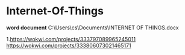 # Internet-Of-Things



**word document**
C:\Users\cs\Documents\INTERNET OF THINGS.docx

1.https://wokwi.com/projects/333797089965245011
https://wokwi.com/projects/333806073021465171
